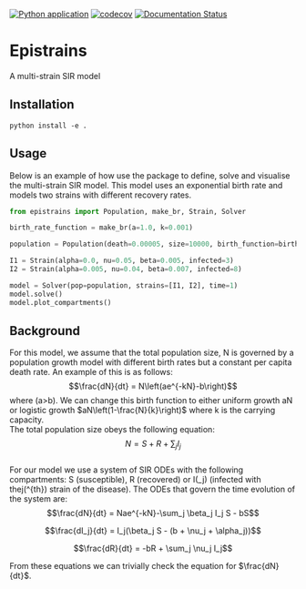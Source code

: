 [![Python application](https://github.com/SABS-R3-Epidemiology/epistrains/actions/workflows/python-app.yml/badge.svg)](https://github.com/SABS-R3-Epidemiology/epistrains/actions/workflows/python-app.yml)
[![codecov](https://codecov.io/gh/SABS-R3-Epidemiology/epistrains/branch/main/graph/badge.svg?token=UEYRNK9UE7)](https://codecov.io/gh/SABS-R3-Epidemiology/epistrains)
[![Documentation Status](https://readthedocs.org/projects/epistrains/badge/?version=latest)](https://epistrains.readthedocs.io/en/latest/?badge=latest)

# Epistrains

A multi-strain SIR model


## Installation

```
python install -e .
```

## Usage

Below is an example of how use the package to define, solve and visualise the multi-strain SIR model. This model uses an exponential birth rate and models two strains with different recovery rates.

```python
from epistrains import Population, make_br, Strain, Solver

birth_rate_function = make_br(a=1.0, k=0.001)

population = Population(death=0.00005, size=10000, birth_function=birth_rate_function)

I1 = Strain(alpha=0.0, nu=0.05, beta=0.005, infected=3)
I2 = Strain(alpha=0.005, nu=0.04, beta=0.007, infected=8)

model = Solver(pop=population, strains=[I1, I2], time=1)
model.solve()
model.plot_compartments()
```

## Background

For this model, we assume that the total population size, N is governed by a population growth model with different birth rates but a constant per capita death rate. An example of this is as follows:
$$\frac{dN}{dt} = N\left(ae^{-kN}-b\right)$$
where \(a>b\). We can change this birth function to either uniform growth aN or logistic growth $aN\left(1-\frac{N}{k}\right)$ where k is the carrying capacity.  
The total population size obeys the following equation:
$$N = S + R + \sum_{j} I_j$$  
For our model we use a system of SIR ODEs with the following compartments: S (susceptible), R (recovered) or I\(_j\) (infected with thej\(^{th}\) strain of the disease). The ODEs that govern the time evolution of the system are:  
$$\frac{dN}{dt} = Nae^{-kN}-\sum_j \beta_j I_j S - bS$$

$$\frac{dI_j}{dt} = I_j(\beta_j S - (b + \nu_j + \alpha_j))$$

$$\frac{dR}{dt} = -bR + \sum_j \nu_j I_j$$

From these equations we can trivially check the equation for $\frac{dN}{dt}$.
